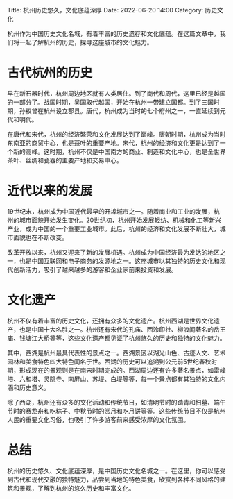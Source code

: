 Title: 杭州历史悠久，文化底蕴深厚
Date: 2022-06-20 14:00
Category: 历史文化

杭州作为中国历史文化名城，有着丰富的历史遗存和文化底蕴。在这篇文章中，我们将一起了解杭州的历史，探寻这座城市的文化魅力。

# 古代杭州的历史

早在新石器时代，杭州周边地区就有人类居住。到了商代和周代，这里已经是越国的一部分了。战国时期，吴国取代越国，开始在杭州一带建立国都。到了三国时期，孙权曾在杭州设立郡县。唐代，杭州成为当时的七个府州之一，一直延续到元代和明代。

在唐代和宋代，杭州的经济繁荣和文化发展达到了巅峰。唐朝时期，杭州成为当时东南亚的商贸中心，也是茶叶的重要产地。宋代，杭州的经济和文化更是达到了一个新的高峰。这时期，杭州不仅是中国南方的商业、制造和文化中心，也是全世界茶叶、丝绸和瓷器的主要产地和交易中心。

# 近代以来的发展

19世纪末，杭州成为中国近代最早的开埠城市之一。随着商业和工业的发展，杭州的城市面貌开始发生变化。20世纪初，杭州开始发展轻纺、机械和化工等新兴产业，成为中国的一个重要工业城市。此后，杭州的经济和文化发展不断壮大，城市面貌也在不断改变。

改革开放以来，杭州又迎来了新的发展机遇。杭州成为中国经济最为发达的地区之一，也是中国互联网和电子商务的发源地之一。这座城市以其独特的历史文化和现代创新活力，吸引了越来越多的游客和企业家前来投资和发展。

# 文化遗产

杭州不仅有着丰富的历史文化，还拥有众多的文化遗产。杭州西湖是世界文化遗产，也是中国十大名胜之一。杭州还有宋代的孔庙、西泠印社、柳浪闻著名的岳王庙、钱塘江大桥等等，这些文化遗产都见证了杭州悠久的历史和独特的文化魅力。

其中，西湖是杭州最具代表性的景点之一。西湖景区以湖光山色、古迹人文、艺术园林和美食特色四大特色闻名于世。西湖的历史可以追溯到公元前5世纪春秋时期，形成现在的景观则是在南宋时期完成的。西湖周边还有许多著名景点，如雷峰塔、六和塔、灵隐寺、南屏山、苏堤、白堤等等，每一个景点都有其独特的文化内涵和历史意义。

除了西湖，杭州还有众多的文化活动和传统节日，如清明节时的踏青和扫墓、端午节时的赛龙舟和吃粽子、中秋节时的赏月和吃月饼等等。这些传统节日不仅是杭州人民的重要文化习俗，也吸引了许多游客前来感受浓厚的文化氛围。

# 总结

杭州的历史悠久、文化底蕴深厚，是中国历史文化名城之一。在这里，你可以感受到古代和现代交融的独特魅力，品尝到当地的特色美食，欣赏到各种不同风格的建筑和景观，了解到杭州的悠久历史和丰富文化。



